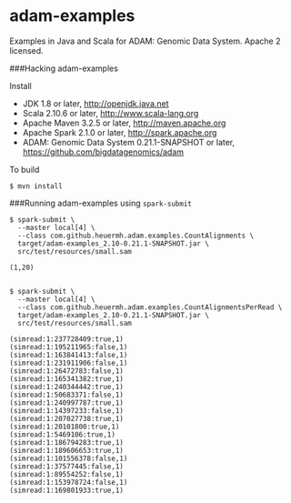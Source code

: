 adam-examples
=============

Examples in Java and Scala for ADAM: Genomic Data System.  Apache 2 licensed.


###Hacking adam-examples

Install

 * JDK 1.8 or later, http://openjdk.java.net
 * Scala 2.10.6 or later, http://www.scala-lang.org
 * Apache Maven 3.2.5 or later, http://maven.apache.org
 * Apache Spark 2.1.0 or later, http://spark.apache.org
 * ADAM: Genomic Data System 0.21.1-SNAPSHOT or later, https://github.com/bigdatagenomics/adam


To build

    $ mvn install


###Running adam-examples using ```spark-submit```

    $ spark-submit \
      --master local[4] \
      --class com.github.heuermh.adam.examples.CountAlignments \
      target/adam-examples_2.10-0.21.1-SNAPSHOT.jar \
      src/test/resources/small.sam
    
    (1,20)


    $ spark-submit \
      --master local[4] \
      --class com.github.heuermh.adam.examples.CountAlignmentsPerRead \
      target/adam-examples_2.10-0.21.1-SNAPSHOT.jar \
      src/test/resources/small.sam
    
    (simread:1:237728409:true,1)
    (simread:1:195211965:false,1)
    (simread:1:163841413:false,1)
    (simread:1:231911906:false,1)
    (simread:1:26472783:false,1)
    (simread:1:165341382:true,1)
    (simread:1:240344442:true,1)
    (simread:1:50683371:false,1)
    (simread:1:240997787:true,1)
    (simread:1:14397233:false,1)
    (simread:1:207027738:true,1)
    (simread:1:20101800:true,1)
    (simread:1:5469106:true,1)
    (simread:1:186794283:true,1)
    (simread:1:189606653:true,1)
    (simread:1:101556378:false,1)
    (simread:1:37577445:false,1)
    (simread:1:89554252:false,1)
    (simread:1:153978724:false,1)
    (simread:1:169801933:true,1)
